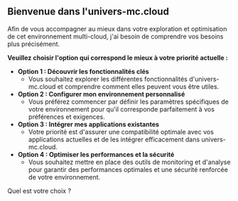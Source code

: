 ##  Bienvenue dans l'univers-mc.cloud

Afin de vous accompagner au mieux dans votre exploration et optimisation de cet environnement multi-cloud, j'ai besoin de comprendre vos besoins plus précisément. 

**Veuillez choisir l'option qui correspond le mieux à votre priorité actuelle :**

* **Option 1 : Découvrir les fonctionnalités clés** 
  - Vous souhaitez explorer les différentes fonctionnalités d'univers-mc.cloud et comprendre comment elles peuvent vous être utiles.
* **Option 2 : Configurer mon environnement personnalisé**
  - Vous préférez commencer par définir les paramètres spécifiques de votre environnement pour qu'il corresponde parfaitement à vos préférences et exigences.
* **Option 3 : Intégrer mes applications existantes**
   - Votre priorité est d'assurer une compatibilité optimale avec vos applications actuelles et de les intégrer efficacement dans univers-mc.cloud.
* **Option 4 : Optimiser les performances et la sécurité**
   - Vous souhaitez mettre en place des outils de monitoring et d'analyse pour garantir des performances optimales et une sécurité renforcée de votre environnement.


Quel est votre choix ? 
